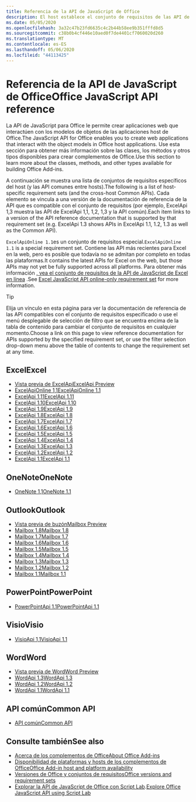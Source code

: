 ```yaml
---
title: Referencia de la API de JavaScript de Office
description: El host establece el conjunto de requisitos de las API de JavaScript de Office.
ms.date: 05/05/2020
ms.openlocfilehash: 3a32c47b23fd6635c4c2b44b58ee9b351fffd8d5
ms.sourcegitcommit: c38b0b4cf446e10aed0f7de4401cf7060020d260
ms.translationtype: MT
ms.contentlocale: es-ES
ms.lasthandoff: 05/06/2020
ms.locfileid: "44113425"
---
```

# <a name="office-javascript-api-reference"></a><span data-ttu-id="b955c-103">Referencia de la API de JavaScript de Office</span><span class="sxs-lookup"><span data-stu-id="b955c-103">Office JavaScript API reference</span></span>

<span data-ttu-id="b955c-104">La API de JavaScript para Office le permite crear aplicaciones web que interactúen con los modelos de objetos de las aplicaciones host de Office.</span><span class="sxs-lookup"><span data-stu-id="b955c-104">The JavaScript API for Office enables you to create web applications that interact with the object models in Office host applications.</span></span> <span data-ttu-id="b955c-105">Use esta sección para obtener más información sobre las clases, los métodos y otros tipos disponibles para crear complementos de Office.</span><span class="sxs-lookup"><span data-stu-id="b955c-105">Use this section to learn more about the classes, methods, and other types available for building Office Add-ins.</span></span>

<span data-ttu-id="b955c-106">A continuación se muestra una lista de conjuntos de requisitos específicos del host (y las API comunes entre hosts).</span><span class="sxs-lookup"><span data-stu-id="b955c-106">The following is a list of host-specific requirement sets (and the cross-host Common APIs).</span></span> <span data-ttu-id="b955c-107">Cada elemento se vincula a una versión de la documentación de referencia de la API que es compatible con el conjunto de requisitos (por ejemplo, ExcelApi 1,3 muestra las API de ExcelApi 1,1, 1,2, 1,3 y la API común).</span><span class="sxs-lookup"><span data-stu-id="b955c-107">Each item links to a version of the API reference documentation that is supported by that requirement set (e.g. ExcelApi 1.3 shows APIs in ExcelApi 1.1, 1.2, 1.3 as well as the Common API).</span></span>

<span data-ttu-id="b955c-108">`ExcelApiOnline 1.1`es un conjunto de requisitos especial.</span><span class="sxs-lookup"><span data-stu-id="b955c-108">`ExcelApiOnline 1.1` is a special requirement set.</span></span> <span data-ttu-id="b955c-109">Contiene las API más recientes para Excel en la web, pero es posible que todavía no se admitan por completo en todas las plataformas.</span><span class="sxs-lookup"><span data-stu-id="b955c-109">It contains the latest APIs for Excel on the web, but those APIs may not yet be fully supported across all platforms.</span></span> <span data-ttu-id="b955c-110">Para obtener más información [, vea el conjunto de requisitos de la API de JavaScript de Excel en línea](/office/dev/add-ins/reference/requirement-sets/excel-api-online-requirement-set) .</span><span class="sxs-lookup"><span data-stu-id="b955c-110">See [Excel JavaScript API online-only requirement set](/office/dev/add-ins/reference/requirement-sets/excel-api-online-requirement-set) for more information.</span></span>

> [!TIP]
> <span data-ttu-id="b955c-111">Elija un vínculo en esta página para ver la documentación de referencia de las API compatibles con el conjunto de requisitos especificado o use el menú desplegable de selección de filtro que se encuentra encima de la tabla de contenido para cambiar el conjunto de requisitos en cualquier momento.</span><span class="sxs-lookup"><span data-stu-id="b955c-111">Choose a link on this page to view reference documentation for APIs supported by the specified requirement set, or use the filter selection drop-down menu above the table of contents to change the requirement set at any time.</span></span>

## <a name="excel"></a><span data-ttu-id="b955c-112">Excel</span><span class="sxs-lookup"><span data-stu-id="b955c-112">Excel</span></span>

- [<span data-ttu-id="b955c-113">Vista previa de ExcelApi</span><span class="sxs-lookup"><span data-stu-id="b955c-113">ExcelApi Preview</span></span>](/javascript/api/excel?view=excel-js-preview)
- [<span data-ttu-id="b955c-114">ExcelApiOnline 1,1</span><span class="sxs-lookup"><span data-stu-id="b955c-114">ExcelApiOnline 1.1</span></span>](/javascript/api/excel?view=excel-js-online)
- [<span data-ttu-id="b955c-115">ExcelApi 1,11</span><span class="sxs-lookup"><span data-stu-id="b955c-115">ExcelApi 1.11</span></span>](/javascript/api/excel?view=excel-js-1.11)
- [<span data-ttu-id="b955c-116">ExcelApi 1.10</span><span class="sxs-lookup"><span data-stu-id="b955c-116">ExcelApi 1.10</span></span>](/javascript/api/excel?view=excel-js-1.10)
- [<span data-ttu-id="b955c-117">ExcelApi 1.9</span><span class="sxs-lookup"><span data-stu-id="b955c-117">ExcelApi 1.9</span></span>](/javascript/api/excel?view=excel-js-1.9)
- [<span data-ttu-id="b955c-118">ExcelApi 1.8</span><span class="sxs-lookup"><span data-stu-id="b955c-118">ExcelApi 1.8</span></span>](/javascript/api/excel?view=excel-js-1.8)
- [<span data-ttu-id="b955c-119">ExcelApi 1.7</span><span class="sxs-lookup"><span data-stu-id="b955c-119">ExcelApi 1.7</span></span>](/javascript/api/excel?view=excel-js-1.7)
- [<span data-ttu-id="b955c-120">ExcelApi 1.6</span><span class="sxs-lookup"><span data-stu-id="b955c-120">ExcelApi 1.6</span></span>](/javascript/api/excel?view=excel-js-1.6)
- [<span data-ttu-id="b955c-121">ExcelApi 1.5</span><span class="sxs-lookup"><span data-stu-id="b955c-121">ExcelApi 1.5</span></span>](/javascript/api/excel?view=excel-js-1.5)
- [<span data-ttu-id="b955c-122">ExcelApi 1.4</span><span class="sxs-lookup"><span data-stu-id="b955c-122">ExcelApi 1.4</span></span>](/javascript/api/excel?view=excel-js-1.4)
- [<span data-ttu-id="b955c-123">ExcelApi 1.3</span><span class="sxs-lookup"><span data-stu-id="b955c-123">ExcelApi 1.3</span></span>](/javascript/api/excel?view=excel-js-1.3)
- [<span data-ttu-id="b955c-124">ExcelApi 1.2</span><span class="sxs-lookup"><span data-stu-id="b955c-124">ExcelApi 1.2</span></span>](/javascript/api/excel?view=excel-js-1.2)
- [<span data-ttu-id="b955c-125">ExcelApi 1.1</span><span class="sxs-lookup"><span data-stu-id="b955c-125">ExcelApi 1.1</span></span>](/javascript/api/excel?view=excel-js-1.1)

## <a name="onenote"></a><span data-ttu-id="b955c-126">OneNote</span><span class="sxs-lookup"><span data-stu-id="b955c-126">OneNote</span></span>

- [<span data-ttu-id="b955c-127">OneNote 1,1</span><span class="sxs-lookup"><span data-stu-id="b955c-127">OneNote 1.1</span></span>](/javascript/api/onenote?view=onenote-js-1.1)

## <a name="outlook"></a><span data-ttu-id="b955c-128">Outlook</span><span class="sxs-lookup"><span data-stu-id="b955c-128">Outlook</span></span>

- [<span data-ttu-id="b955c-129">Vista previa de buzón</span><span class="sxs-lookup"><span data-stu-id="b955c-129">Mailbox Preview</span></span>](/javascript/api/outlook?view=outlook-js-preview)
- [<span data-ttu-id="b955c-130">Mailbox 1.8</span><span class="sxs-lookup"><span data-stu-id="b955c-130">Mailbox 1.8</span></span>](/javascript/api/outlook?view=outlook-js-1.8)
- [<span data-ttu-id="b955c-131">Mailbox 1.7</span><span class="sxs-lookup"><span data-stu-id="b955c-131">Mailbox 1.7</span></span>](/javascript/api/outlook?view=outlook-js-1.7)
- [<span data-ttu-id="b955c-132">Mailbox 1.6</span><span class="sxs-lookup"><span data-stu-id="b955c-132">Mailbox 1.6</span></span>](/javascript/api/outlook?view=outlook-js-1.6)
- [<span data-ttu-id="b955c-133">Mailbox 1.5</span><span class="sxs-lookup"><span data-stu-id="b955c-133">Mailbox 1.5</span></span>](/javascript/api/outlook?view=outlook-js-1.5)
- [<span data-ttu-id="b955c-134">Mailbox 1.4</span><span class="sxs-lookup"><span data-stu-id="b955c-134">Mailbox 1.4</span></span>](/javascript/api/outlook?view=outlook-js-1.4)
- [<span data-ttu-id="b955c-135">Mailbox 1.3</span><span class="sxs-lookup"><span data-stu-id="b955c-135">Mailbox 1.3</span></span>](/javascript/api/outlook?view=outlook-js-1.3)
- [<span data-ttu-id="b955c-136">Mailbox 1.2</span><span class="sxs-lookup"><span data-stu-id="b955c-136">Mailbox 1.2</span></span>](/javascript/api/outlook?view=outlook-js-1.2)
- [<span data-ttu-id="b955c-137">Mailbox 1.1</span><span class="sxs-lookup"><span data-stu-id="b955c-137">Mailbox 1.1</span></span>](/javascript/api/outlook?view=outlook-js-1.1)

## <a name="powerpoint"></a><span data-ttu-id="b955c-138">PowerPoint</span><span class="sxs-lookup"><span data-stu-id="b955c-138">PowerPoint</span></span>

- [<span data-ttu-id="b955c-139">PowerPointApi 1.1</span><span class="sxs-lookup"><span data-stu-id="b955c-139">PowerPointApi 1.1</span></span>](/javascript/api/powerpoint?view=powerpoint-js-1.1)

## <a name="visio"></a><span data-ttu-id="b955c-140">Visio</span><span class="sxs-lookup"><span data-stu-id="b955c-140">Visio</span></span>

- [<span data-ttu-id="b955c-141">VisioApi 1,1</span><span class="sxs-lookup"><span data-stu-id="b955c-141">VisioApi 1.1</span></span>](/javascript/api/visio?view=visio-js-1.1)

## <a name="word"></a><span data-ttu-id="b955c-142">Word</span><span class="sxs-lookup"><span data-stu-id="b955c-142">Word</span></span>

- [<span data-ttu-id="b955c-143">Vista previa de Word</span><span class="sxs-lookup"><span data-stu-id="b955c-143">Word Preview</span></span>](/javascript/api/word?view=word-js-preview)
- [<span data-ttu-id="b955c-144">WordApi 1.3</span><span class="sxs-lookup"><span data-stu-id="b955c-144">WordApi 1.3</span></span>](/javascript/api/word?view=word-js-1.3)
- [<span data-ttu-id="b955c-145">WordApi 1.2</span><span class="sxs-lookup"><span data-stu-id="b955c-145">WordApi 1.2</span></span>](/javascript/api/word?view=word-js-1.2)
- [<span data-ttu-id="b955c-146">WordApi 1.1</span><span class="sxs-lookup"><span data-stu-id="b955c-146">WordApi 1.1</span></span>](/javascript/api/word?view=word-js-1.1)

## <a name="common-api"></a><span data-ttu-id="b955c-147">API común</span><span class="sxs-lookup"><span data-stu-id="b955c-147">Common API</span></span>

- [<span data-ttu-id="b955c-148">API común</span><span class="sxs-lookup"><span data-stu-id="b955c-148">Common API</span></span>](/javascript/api/office?view=common-js)

## <a name="see-also"></a><span data-ttu-id="b955c-149">Consulte también</span><span class="sxs-lookup"><span data-stu-id="b955c-149">See also</span></span>

- [<span data-ttu-id="b955c-150">Acerca de los complementos de Office</span><span class="sxs-lookup"><span data-stu-id="b955c-150">About Office Add-ins</span></span>](/office/dev/add-ins/overview)
- [<span data-ttu-id="b955c-151">Disponibilidad de plataformas y hosts de los complementos de Office</span><span class="sxs-lookup"><span data-stu-id="b955c-151">Office Add-in host and platform availability</span></span>](/office/dev/add-ins/overview/office-add-in-availability)
- [<span data-ttu-id="b955c-152">Versiones de Office y conjuntos de requisitos</span><span class="sxs-lookup"><span data-stu-id="b955c-152">Office versions and requirement sets</span></span>](/office/dev/add-ins/develop/office-versions-and-requirement-sets)
- <span data-ttu-id="b955c-153">[Explorar la API de JavaScript de Office con Script Lab](/office/dev/add-ins/overview/explore-with-script-lab).</span><span class="sxs-lookup"><span data-stu-id="b955c-153">[Explore Office JavaScript API using Script Lab](/office/dev/add-ins/overview/explore-with-script-lab)</span></span>
